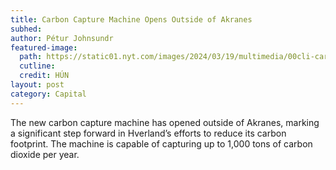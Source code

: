 ```yaml
---
title: Carbon Capture Machine Opens Outside of Akranes
subhed: 
author: Pétur Johnsundr
featured-image: 
  path: https://static01.nyt.com/images/2024/03/19/multimedia/00cli-carboncapture-03-ztgh/00cli-carboncapture-03-ztgh-superJumbo.jpg?quality=75&auto=webp
  cutline: 
  credit: HÚN
layout: post
category: Capital
---
```


The new carbon capture machine has opened outside of Akranes, marking a significant step forward in Hverland’s efforts to reduce its carbon footprint. The machine is capable of capturing up to 1,000 tons of carbon dioxide per year.